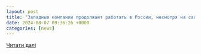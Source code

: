 ```yaml
---
layout: post
title: "Западные компании продолжают работать в России, несмотря на санкции."
date: 2024-08-07 09:36:26 +0000
categories: [news]
---
```


[Читати далі](https://uazmi.org/news/post/ba0c005d701cb943a1a220224f28c9b9)
